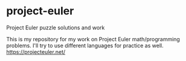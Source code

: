 # project-euler
Project Euler puzzle solutions and work 

This is my repository for my work on Project Euler math/programming problems. I'll try to use different languages for practice as well. 
https://projecteuler.net/